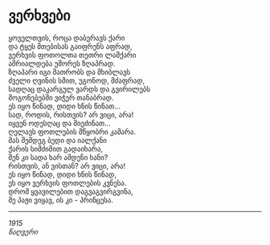 # ვერხვები

ყოველთვის, როცა დაბერავს ქარი\
და ტყეს მთებისას გაიფრენს აფრად,\
ვერხვის ფოთოლთა თეთრი ლაშქარი\
აშრიალდება უშორეს ზღაპრად.\
ზღაპარი იგი მათრობს და მხიბლავს\
ძველი ღვინის სმით, უგონოდ, მძაფრად,\
სადღაც დაკარგულ ვარდს და გვირილებს\
მოგონებებში ვიჭერ თანაბრად.\
ეს იყო წინად, დიდი ხნის წინათ...\
სად, როდის, რისთვის? არ ვიცი, არა!\
იყვენ ოდესღაც და მიეძინათ...\
ღელავს ფოთლების მწყობრი კამარა.\
მას შემდეგ ბედი და იალქანი\
ქარის სიმძიმით გადაიხარა,\
შენ კი სადა ხარ ამდენი ხანი?\
რისთვის, ან ვისთან? არ ვიცი, არა!\
ეს იყო წინად, დიდი ხნის წინად,\
ეს იყო ვერხვის ფოთლების კვნესა.\
დრომ ყვავილებით დაგვაგვირგვინა,\
მე პაჟი ვიყავ, ის კი - პრინცესა.

***

_1915_\
_წაღვერი_
